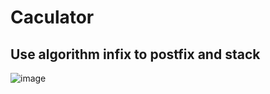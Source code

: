 # Caculator
## Use algorithm infix to postfix and stack
![image](https://github.com/chi2911ks/Caculator/assets/70089142/9378b81d-3981-4a25-9956-f39f4f0b7128)
